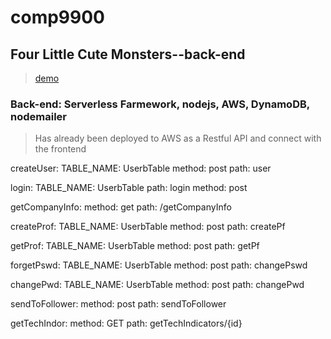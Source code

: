 # comp9900

## Four Little Cute Monsters--back-end

>[demo](https://unswddk.github.io/comp9900/#/)

### Back-end: Serverless Farmework, nodejs, AWS, DynamoDB, nodemailer

> Has already been deployed to AWS as a Restful API and connect with the frontend

createUser:
TABLE_NAME: UserbTable
method: post
path: user

login: 
TABLE_NAME: UserbTable
path: login
method: post

getCompanyInfo:
method: get
path: /getCompanyInfo
    
createProf:
TABLE_NAME: UserbTable
method: post
path: createPf

getProf:
TABLE_NAME: UserbTable
method: post
path: getPf

forgetPswd:
TABLE_NAME: UserbTable
method: post
path: changePswd

changePwd:
TABLE_NAME: UserbTable
method: post
path: changePwd

sendToFollower:
method: post
path: sendToFollower

getTechIndor:
method: GET
path: getTechIndicators/{id}
